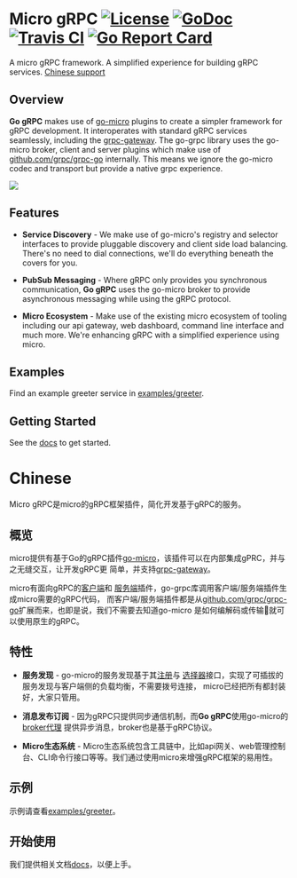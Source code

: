 # Micro gRPC [![License](https://img.shields.io/:license-apache-blue.svg)](https://opensource.org/licenses/Apache-2.0) [![GoDoc](https://godoc.org/github.com/micro/go-grpc?status.svg)](https://godoc.org/github.com/micro/go-grpc) [![Travis CI](https://api.travis-ci.org/micro/go-grpc.svg?branch=master)](https://travis-ci.org/micro/go-grpc) [![Go Report Card](https://goreportcard.com/badge/micro/go-grpc)](https://goreportcard.com/report/github.com/micro/go-grpc)

A micro gRPC framework. A simplified experience for building gRPC services. [Chinese support](#Chinese)

## Overview

**Go gRPC** makes use of [go-micro](https://github.com/micro/go-micro) plugins to create a simpler framework for gRPC development. 
It interoperates with standard gRPC services seamlessly, including the [grpc-gateway](https://github.com/grpc-ecosystem/grpc-gateway). 
The go-grpc library uses the go-micro broker, client and server plugins which make use of 
[github.com/grpc/grpc-go](https://github.com/grpc/grpc-go) internally. 
This means we ignore the go-micro codec and transport but provide a native grpc experience.

<img src="https://micro.mu/docs/images/go-grpc.png" />

## Features

- **Service Discovery** - We make use of go-micro's registry and selector interfaces to provide pluggable discovery 
and client side load balancing. There's no need to dial connections, we'll do everything beneath the covers for you.

- **PubSub Messaging** - Where gRPC only provides you synchronous communication, **Go gRPC** uses the go-micro broker 
to provide asynchronous messaging while using the gRPC protocol.

- **Micro Ecosystem** - Make use of the existing micro ecosystem of tooling including our api gateway, web dashboard, 
command line interface and much more. We're enhancing gRPC with a simplified experience using micro.

## Examples

Find an example greeter service in [examples/greeter](https://github.com/micro/go-grpc/tree/master/examples/greeter).

## Getting Started

See the [docs](https://micro.mu/docs/go-grpc.html) to get started.


# Chinese

Micro gRPC是micro的gRPC框架插件，简化开发基于gRPC的服务。

## 概览

micro提供有基于Go的gRPC插件[go-micro](https://github.com/micro/go-micro)，该插件可以在内部集成gPRC，并与之无缝交互，让开发gRPC更
简单，并支持[grpc-gateway](https://github.com/grpc-ecosystem/grpc-gateway)。

micro有面向gRPC的[客户端](https://github.com/micro/go-plugins/tree/master/client)和
[服务端](https://github.com/micro/go-plugins/tree/master/server)插件，go-grpc库调用客户端/服务端插件生成micro需要的gRPC代码，
而客户端/服务端插件都是从[github.com/grpc/grpc-go](https://github.com/grpc/grpc-go)扩展而来，也即是说，我们不需要去知道go-micro
是如何编解码或传输就可以使用原生的gRPC。

## 特性

- **服务发现** - go-micro的服务发现基于其[注册](https://github.com/micro/go-plugins/tree/master/registry)与
[选择器](https://github.com/micro/go-micro/tree/master/selector)接口，实现了可插拔的服务发现与客户端侧的负载均衡，不需要拨号连接，
micro已经把所有都封装好，大家只管用。

- **消息发布订阅** - 因为gRPC只提供同步通信机制，而**Go gRPC**使用go-micro的[broker代理](https://github.com/micro/go-micro/tree/master/broker)
提供异步消息，broker也是基于gRPC协议。

- **Micro生态系统** - Micro生态系统包含工具链中，比如api网关、web管理控制台、CLI命令行接口等等。我们通过使用micro来增强gRPC框架的易用性。

## 示例

示例请查看[examples/greeter](https://github.com/micro/go-grpc/tree/master/examples/greeter)。

## 开始使用

我们提供相关文档[docs](https://micro.mu/docs/go-grpc_cn.html)，以便上手。